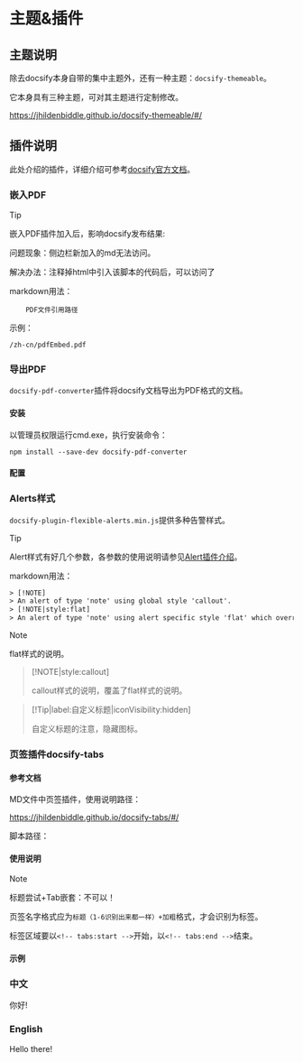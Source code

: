 # 主题&插件

## 主题说明

除去docsify本身自带的集中主题外，还有一种主题：`docsify-themeable`。

它本身具有三种主题，可对其主题进行定制修改。

<https://jhildenbiddle.github.io/docsify-themeable/#/>

## 插件说明

此处介绍的插件，详细介绍可参考[docsify官方文档](<https://docsify.js.org/#/zh-cn/awesome?id=plugins>)。

### 嵌入PDF

> [!Tip]
>
> 嵌入PDF插件加入后，影响docsify发布结果:
>
> 问题现象：侧边栏新加入的md无法访问。
>
> 解决办法：注释掉html中引入该脚本的代码后，可以访问了

markdown用法：


```pdf
	PDF文件引用路径
```

示例：

```pdf
/zh-cn/pdfEmbed.pdf
```

### 导出PDF

`docsify-pdf-converter`插件将docsify文档导出为PDF格式的文档。

#### 安装

以管理员权限运行cmd.exe，执行安装命令：

`npm install --save-dev docsify-pdf-converter`

#### 配置



### Alerts样式

`docsify-plugin-flexible-alerts.min.js`提供多种告警样式。

> [!Tip]
>
> Alert样式有好几个参数，各参数的使用说明请参见[Alert插件介绍](<https://github.com/zanfab/docsify-plugin-flexible-alerts>)。

markdown用法：

```html
> [!NOTE]
> An alert of type 'note' using global style 'callout'.
> [!NOTE|style:flat]
> An alert of type 'note' using alert specific style 'flat' which overrides global style 'callout'.

```

> [!NOTE]
> flat样式的说明。

> [!NOTE|style:callout]
>
> callout样式的说明，覆盖了flat样式的说明。

> [!Tip|label:自定义标题|iconVisibility:hidden]
>
> 自定义标题的注意，隐藏图标。

### 页签插件docsify-tabs

#### 参考文档

MD文件中页签插件，使用说明路径：

<https://jhildenbiddle.github.io/docsify-tabs/#/>

脚本路径：

<!-- docsify (latest v4.x.x)-->

<script src="https://cdn.jsdelivr.net/npm/docsify@4"></script>

<!-- docsify-tabs (latest v1.x.x) -->

<script src="https://cdn.jsdelivr.net/npm/docsify-tabs@1"></script>

#### 使用说明

> [!Note]
>
> 标题尝试+Tab嵌套：不可以！
>
> 页签名字格式应为`标题（1-6识别出来都一样）+加粗`格式，才会识别为标签。
>
> 标签区域要以`<!-- tabs:start -->`开始，以`<!-- tabs:end -->`结束。

#### 示例

<!-- tabs:start -->

### **中文**

你好!

### **English**

Hello there!

<!-- tabs:end -->